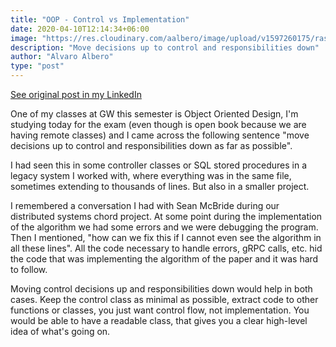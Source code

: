 ```yaml
---
title: "OOP - Control vs Implementation"
date: 2020-04-10T12:14:34+06:00
image: "https://res.cloudinary.com/aalbero/image/upload/v1597260175/raspberry-pi_zfsn48.svg"
description: "Move decisions up to control and responsibilities down"
author: "Alvaro Albero"
type: "post"
---
```

[See original post in my LinkedIn](https://www.linkedin.com/posts/alvaro-albero-gran-416554128_oop-cleancode-activity-6656555977778835456-QJsf)

One of my classes at GW this semester is Object Oriented Design, I'm studying today for the exam (even though is open book because we are having remote classes) and I came across the following sentence "move decisions up to control and responsibilities down as far as possible".

I had seen this in some controller classes or SQL stored procedures in a legacy system I worked with, where everything was in the same file, sometimes extending to thousands of lines. But also in a smaller project.

I remembered a conversation I had with Sean McBride during our distributed systems chord project. At some point during the implementation of the algorithm we had some errors and we were debugging the program. Then I mentioned, "how can we fix this if I cannot even see the algorithm in all these lines". All the code necessary to handle errors, gRPC calls, etc. hid the code that was implementing the algorithm of the paper and it was hard to follow.

Moving control decisions up and responsibilities down would help in both cases. Keep the control class as minimal as possible, extract code to other functions or classes, you just want control flow, not implementation. You would be able to have a readable class, that gives you a clear high-level idea of what's going on.

